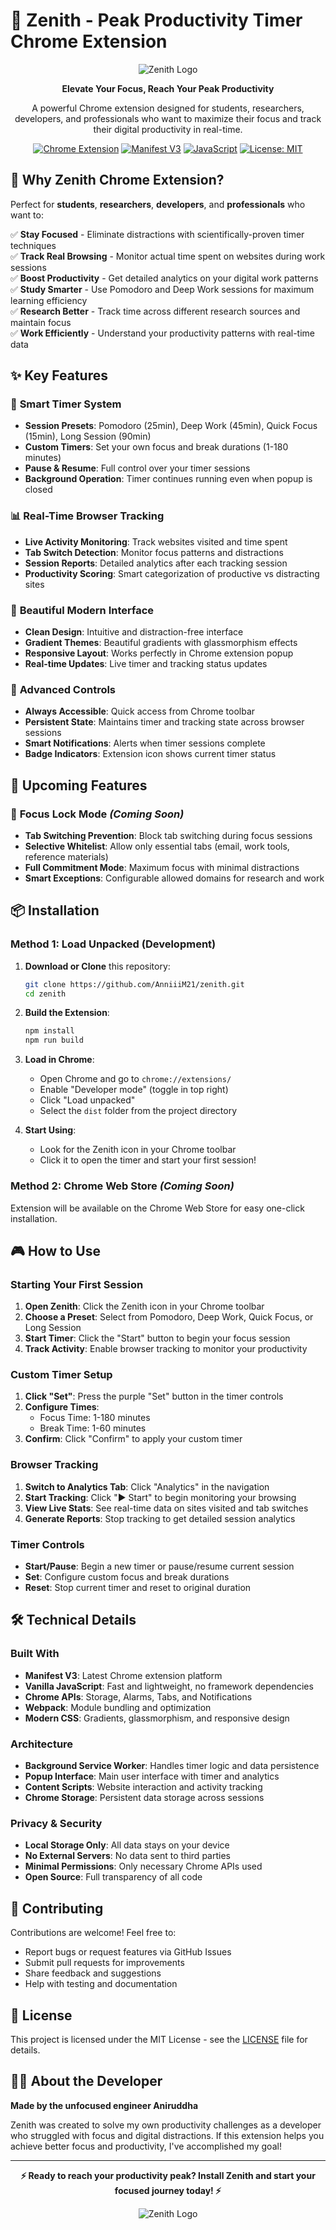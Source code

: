 # 🎯 Zenith - Peak Productivity Timer Chrome Extension

<div align="center">

![Zenith Logo](icons/zenith_logo.png)

**Elevate Your Focus, Reach Your Peak Productivity**

A powerful Chrome extension designed for students, researchers, developers, and professionals who want to maximize their focus and track their digital productivity in real-time.

[![Chrome Extension](https://img.shields.io/badge/Chrome-Extension-green.svg)](https://chrome.google.com/webstore)
[![Manifest V3](https://img.shields.io/badge/Manifest-V3-blue.svg)](https://developer.chrome.com/docs/extensions/mv3/)
[![JavaScript](https://img.shields.io/badge/JavaScript-ES6+-yellow.svg)](https://developer.mozilla.org/en-US/docs/Web/JavaScript)
[![License: MIT](https://img.shields.io/badge/License-MIT-yellow.svg)](https://opensource.org/licenses/MIT)

</div>

## 🚀 Why Zenith Chrome Extension?

Perfect for **students**, **researchers**, **developers**, and **professionals** who want to:

✅ **Stay Focused** - Eliminate distractions with scientifically-proven timer techniques  
✅ **Track Real Browsing** - Monitor actual time spent on websites during work sessions  
✅ **Boost Productivity** - Get detailed analytics on your digital work patterns  
✅ **Study Smarter** - Use Pomodoro and Deep Work sessions for maximum learning efficiency  
✅ **Research Better** - Track time across different research sources and maintain focus  
✅ **Work Efficiently** - Understand your productivity patterns with real-time data

## ✨ Key Features

### 🎯 **Smart Timer System**
- **Session Presets**: Pomodoro (25min), Deep Work (45min), Quick Focus (15min), Long Session (90min)
- **Custom Timers**: Set your own focus and break durations (1-180 minutes)
- **Pause & Resume**: Full control over your timer sessions
- **Background Operation**: Timer continues running even when popup is closed

### 📊 **Real-Time Browser Tracking**
- **Live Activity Monitoring**: Track websites visited and time spent
- **Tab Switch Detection**: Monitor focus patterns and distractions
- **Session Reports**: Detailed analytics after each tracking session
- **Productivity Scoring**: Smart categorization of productive vs distracting sites

### 🎨 **Beautiful Modern Interface**
- **Clean Design**: Intuitive and distraction-free interface
- **Gradient Themes**: Beautiful gradients with glassmorphism effects
- **Responsive Layout**: Works perfectly in Chrome extension popup
- **Real-time Updates**: Live timer and tracking status updates

### 🔧 **Advanced Controls**
- **Always Accessible**: Quick access from Chrome toolbar
- **Persistent State**: Maintains timer and tracking state across browser sessions
- **Smart Notifications**: Alerts when timer sessions complete
- **Badge Indicators**: Extension icon shows current timer status

## 🔮 Upcoming Features

### 🚫 **Focus Lock Mode** *(Coming Soon)*
- **Tab Switching Prevention**: Block tab switching during focus sessions
- **Selective Whitelist**: Allow only essential tabs (email, work tools, reference materials)
- **Full Commitment Mode**: Maximum focus with minimal distractions
- **Smart Exceptions**: Configurable allowed domains for research and work

## 📦 Installation

### Method 1: Load Unpacked (Development)

1. **Download or Clone** this repository:
   ```bash
   git clone https://github.com/AnniiiM21/zenith.git
   cd zenith
   ```

2. **Build the Extension**:
   ```bash
   npm install
   npm run build
   ```

3. **Load in Chrome**:
   - Open Chrome and go to `chrome://extensions/`
   - Enable "Developer mode" (toggle in top right)
   - Click "Load unpacked"
   - Select the `dist` folder from the project directory

4. **Start Using**:
   - Look for the Zenith icon in your Chrome toolbar
   - Click it to open the timer and start your first session!

### Method 2: Chrome Web Store *(Coming Soon)*
Extension will be available on the Chrome Web Store for easy one-click installation.

## 🎮 How to Use

### Starting Your First Session

1. **Open Zenith**: Click the Zenith icon in your Chrome toolbar
2. **Choose a Preset**: Select from Pomodoro, Deep Work, Quick Focus, or Long Session
3. **Start Timer**: Click the "Start" button to begin your focus session
4. **Track Activity**: Enable browser tracking to monitor your productivity

### Custom Timer Setup

1. **Click "Set"**: Press the purple "Set" button in the timer controls
2. **Configure Times**: 
   - Focus Time: 1-180 minutes
   - Break Time: 1-60 minutes
3. **Confirm**: Click "Confirm" to apply your custom timer

### Browser Tracking

1. **Switch to Analytics Tab**: Click "Analytics" in the navigation
2. **Start Tracking**: Click "▶️ Start" to begin monitoring your browsing
3. **View Live Stats**: See real-time data on sites visited and tab switches
4. **Generate Reports**: Stop tracking to get detailed session analytics

### Timer Controls

- **Start/Pause**: Begin a new timer or pause/resume current session
- **Set**: Configure custom focus and break durations
- **Reset**: Stop current timer and reset to original duration

## 🛠️ Technical Details

### Built With
- **Manifest V3**: Latest Chrome extension platform
- **Vanilla JavaScript**: Fast and lightweight, no framework dependencies
- **Chrome APIs**: Storage, Alarms, Tabs, and Notifications
- **Webpack**: Module bundling and optimization
- **Modern CSS**: Gradients, glassmorphism, and responsive design

### Architecture
- **Background Service Worker**: Handles timer logic and data persistence
- **Popup Interface**: Main user interface with timer and analytics
- **Content Scripts**: Website interaction and activity tracking
- **Chrome Storage**: Persistent data storage across sessions

### Privacy & Security
- **Local Storage Only**: All data stays on your device
- **No External Servers**: No data sent to third parties
- **Minimal Permissions**: Only necessary Chrome APIs used
- **Open Source**: Full transparency of all code

## 🤝 Contributing

Contributions are welcome! Feel free to:

- Report bugs or request features via GitHub Issues
- Submit pull requests for improvements
- Share feedback and suggestions
- Help with testing and documentation

## 📄 License

This project is licensed under the MIT License - see the [LICENSE](LICENSE) file for details.

## 👨‍💻 About the Developer

**Made by the unfocused engineer Aniruddha**

Zenith was created to solve my own productivity challenges as a developer who struggled with focus and digital distractions. If this extension helps you achieve better focus and productivity, I've accomplished my goal!

---

<div align="center">

**⚡ Ready to reach your productivity peak? Install Zenith and start your focused journey today! ⚡**

![Zenith Logo](icons/zenith_logo.png)

</div>
